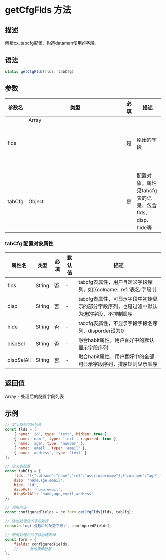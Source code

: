 # getCfgFlds 方法

## 描述
解析cx_tabcfg配置，构造dataman使用的字段。

## 语法
```js
static getCfgFlds(flds, tabCfg)
```

## 参数
| 参数名 | 类型 | 必填 | 描述 |
| --- | --- | --- | --- |
| flds | Array<Object> | 是 | 原始的字段 |
| tabCfg | Object | 是 | 配置对象，属性见tabcfg表的记录，包含 flds、disp、hide等 |

### tabCfg 配置对象属性
| 属性名 | 类型 | 必填 | 默认值 | 描述 |
| --- | --- | --- | --- | --- |
| flds | String | 否 | - | tabcfg表属性，用户自定义字段序列，如[{colname:, ref:'表名:字段'}] |
| disp | String | 否 | - | tabcfg表属性，可显示字段中初始显示的部分字段序列，也是过滤中默认为选的字段，不控制顺序 |
| hide | String | 否 | - | tabcfg表属性，不显示字段字段名序列，disporder设为0 |
| dispSel | String | 否 | - | 融合habit属性，用户喜好中的默认显示字段序列 |
| dispSelAll | String | 否 | - | 融合habit属性，用户喜好中的全部可显示字段序列，排序规则显示顺序 |

## 返回值
Array<Object> - 处理后的配置字段列表

## 示例
```js
// 定义原始字段列表
const flds = [
    { name: 'id', type: 'text', hidden: true },
    { name: 'name', type: 'text', required: true },
    { name: 'age', type: 'number' },
    { name: 'email', type: 'email' },
    { name: 'address', type: 'text' }
];

// 定义表配置
const tabCfg = {
    flds: '[{"colname":"name","ref":"user:username"},{"colname":"age","ref":"user:age"}]',
    disp: 'name,age,email',
    hide: 'id',
    dispSel: 'name,email',
    dispSelAll: 'name,age,email,address'
};

// 调用方法
const configuredFields = cx.form.getCfgFlds(flds, tabCfg);

// 输出处理后的字段列表
console.log('处理后的配置字段:', configuredFields);

// 使用处理后的字段创建表单
const form = {
    fields: configuredFields,
    // ... 其他表单配置
};